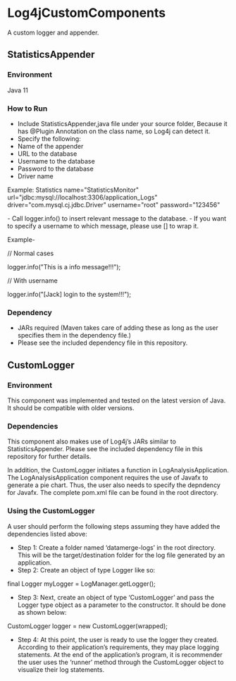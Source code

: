 # Log4jCustomComponents
A custom logger and appender.

## StatisticsAppender
### Environment 
Java 11

### How to Run
- Include StatisticsAppender,java file under your source folder, Because it has @Plugin Annotation on the class name, so Log4j can detect it.
- Specify the following:
- Name of the appender
- URL to the database
- Username to the database
- Password to the database
- Driver name 
<p>Example:
Statistics name="StatisticsMonitor" url="jdbc:mysql://localhost:3306/application_Logs" driver="com.mysql.cj.jdbc.Driver"  username="root" password="123456"
</p>
- Call logger.info() to insert relevant message to the database.
- If you want to specify a username to which message, please use [] to wrap it.
<p>
Example-
  <p>
// Normal cases
   </p>
   <p>
logger.info("This is a info message!!!");
  </p>
  <p>
// With username
  </p>
  <p>
logger.info("[Jack] login to the system!!!");
  </p>

### Dependency
-	JARs required (Maven takes care of adding these as long as the user specifies them in the dependency file.) 
-	Please see the included dependency file in this repository.

## CustomLogger
### Environment
This component was implemented and tested on the latest version of Java. It should be compatible with older versions.

### Dependencies
This component also makes use of Log4j’s JARs similar to StatisticsAppender. Please see the included dependency file in this repository for further details.

In addition, the CustomLogger initiates a function in LogAnalysisApplication. The LogAnalysisApplication component requires the use of Javafx to generate a pie chart. Thus, the user also needs to specify the depndency for Javafx.
The complete pom.xml file can be found in the root directory. 

### Using the CustomLogger
A user should perform the following steps assuming they have added the dependencies listed above:
-	Step 1: Create a folder named ‘datamerge-logs’ in the root directory. This will be the target/destination folder for the log file generated by an application.
-	Step 2: Create an object of type Logger like so:
<p>final Logger myLogger = LogManager.getLogger();</p>

-	Step 3: Next, create an object of type ‘CustomLogger’ and pass the Logger type object as a parameter to the constructor. It should be done as shown below:
<p>CustomLogger logger = new CustomLogger(wrapped);</p>

-	Step 4: At this point, the user is ready to use the logger they created. According to their application’s requirements, they may place logging statements. 
At the end of the application’s program, it is recommender the user uses the ‘runner’ method through the CustomLogger object to visualize their log statements.
